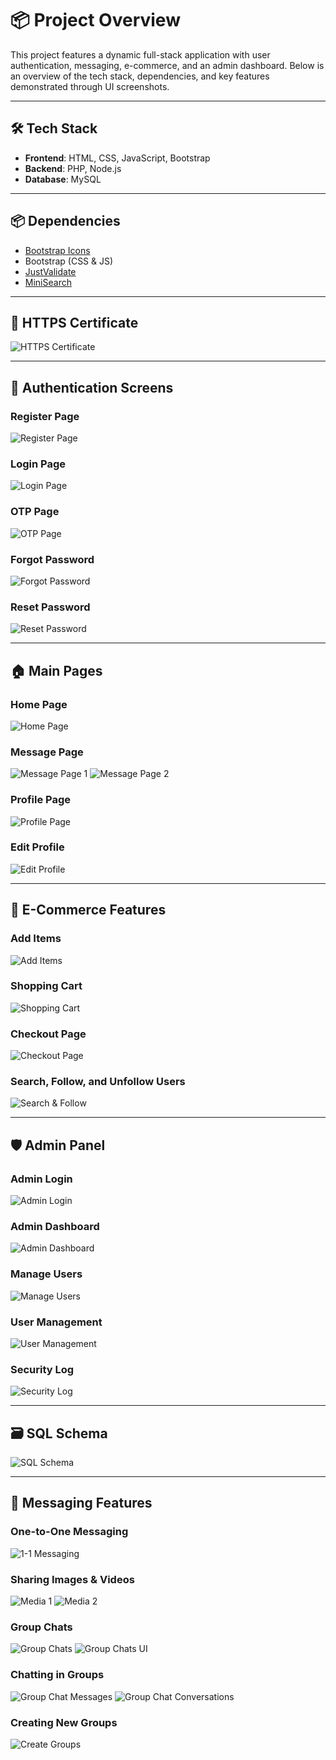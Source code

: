 # 📦 Project Overview

This project features a dynamic full-stack application with user authentication, messaging, e-commerce, and an admin dashboard. Below is an overview of the tech stack, dependencies, and key features demonstrated through UI screenshots.

---

## 🛠 Tech Stack

- **Frontend**: HTML, CSS, JavaScript, Bootstrap  
- **Backend**: PHP, Node.js  
- **Database**: MySQL  

---

## 📦 Dependencies

- [Bootstrap Icons](https://icons.getbootstrap.com/)
- Bootstrap (CSS & JS)
- [JustValidate](https://just-validate.dev/)
- [MiniSearch](https://lucaong.github.io/minisearch/)

---

## 🔐 HTTPS Certificate

![HTTPS Certificate](https://github.com/user-attachments/assets/bc382d4e-1779-4653-acdc-db848c629c6a)

---

## 👤 Authentication Screens

### Register Page
![Register Page](https://github.com/user-attachments/assets/5e0c9067-79f7-4cf4-97b7-c599543966dc)

### Login Page
![Login Page](https://github.com/user-attachments/assets/27579edd-3e2a-4c5c-a35d-229a211c9d4e)

### OTP Page
![OTP Page](https://github.com/user-attachments/assets/9e84ad70-5237-4676-b6fe-bf70a42a3625)

### Forgot Password
![Forgot Password](https://github.com/user-attachments/assets/199e6648-43e3-40ca-bb11-8f20ae4f6ac7)

### Reset Password
![Reset Password](https://github.com/user-attachments/assets/d970ca11-7399-4cb0-a9ef-c18c36726e56)

---

## 🏠 Main Pages

### Home Page
![Home Page](https://github.com/user-attachments/assets/15d06ddf-8ff6-4f68-b838-5320994ec861)

### Message Page
![Message Page 1](https://github.com/user-attachments/assets/4b2b7e85-2491-465d-ad75-26aab9d70a5a)
![Message Page 2](https://github.com/user-attachments/assets/58246544-efce-4a6c-b4d6-1ab8d33b1d4f)

### Profile Page
![Profile Page](https://github.com/user-attachments/assets/d1c5fa1c-8337-445a-a323-f2bf6ad4acd9)

### Edit Profile
![Edit Profile](https://github.com/user-attachments/assets/48077fb3-c12b-4e2a-86ab-f8299129d0ed)

---

## 🛒 E-Commerce Features

### Add Items
![Add Items](https://github.com/user-attachments/assets/8f37cfd5-a152-448a-baf7-7f7be6f2844f)

### Shopping Cart
![Shopping Cart](https://github.com/user-attachments/assets/8f73f14c-719c-4df3-b022-b055bf420fc9)

### Checkout Page
![Checkout Page](https://github.com/user-attachments/assets/748c392a-28a0-4751-a131-19179ce2bf08)

### Search, Follow, and Unfollow Users
![Search & Follow](https://github.com/user-attachments/assets/87d39eaa-4a7d-4dee-957d-43bb226537d6)

---

## 🛡 Admin Panel

### Admin Login
![Admin Login](https://github.com/user-attachments/assets/46ced364-1ee6-4d07-b438-f6bd3557093a)

### Admin Dashboard
![Admin Dashboard](https://github.com/user-attachments/assets/54b12c7e-7b7c-4fd3-b25d-625bee447bb5)

### Manage Users
![Manage Users](https://github.com/user-attachments/assets/77c3d086-54c1-44f0-a04c-9a0693e57531)

### User Management
![User Management](https://github.com/user-attachments/assets/273a3f7d-7aad-4839-82b5-b718773384f0)

### Security Log
![Security Log](https://github.com/user-attachments/assets/eb4292b8-23e6-4cdd-8828-500a44282322)

---

## 🗃 SQL Schema

![SQL Schema](https://github.com/user-attachments/assets/01b801e6-dcce-4d0a-b284-1b0e5e2d5ff8)

---

## 💬 Messaging Features

### One-to-One Messaging
![1-1 Messaging](https://github.com/user-attachments/assets/4c787fc5-7da9-472c-8089-a2b0f0dec080)

### Sharing Images & Videos
![Media 1](https://github.com/user-attachments/assets/211b5ca0-f315-42a2-aa3c-a6856d15b508)
![Media 2](https://github.com/user-attachments/assets/fe4d0e44-e70f-4fed-8b0b-1679dddf5a35)

### Group Chats
![Group Chats](https://github.com/user-attachments/assets/c2325ed6-b83a-4c41-94b7-6febbe4c1716)
![Group Chats UI](https://github.com/user-attachments/assets/72f13311-676c-480d-9e38-735ce273736a)

### Chatting in Groups
![Group Chat Messages](https://github.com/user-attachments/assets/22401a58-5308-4a30-9b65-cabcd9e973ea)
![Group Chat Conversations](https://github.com/user-attachments/assets/2a40f1f5-d351-4d68-a963-5f9a98c57410)

### Creating New Groups
![Create Groups](https://github.com/user-attachments/assets/274dfdc2-2270-4613-b0a8-e9540797b046)
